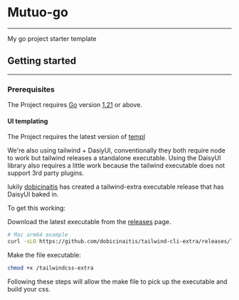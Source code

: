 # Mutuo-go
***
My go project starter template

## Getting started
***

### Prerequisites
The Project requires [Go](https://go.dev/) version [1.21](https://go.dev/doc/devel/release#go1.21.0) or above.

#### UI templating
The Project requires the latest version of [templ](https://templ.guide/quick-start/installation) 



We're also using tailwind + DasiyUI, conventionally they both require node to work but tailwind releases a standalone executable. 
Using the DaisyUI library also requires a little work because the tailwind executable does not support 3rd party plugins. 

lukily [dobicinaitis](https://github.com/dobicinaitis/tailwind-cli-extra/commits?author=dobicinaitis) has created a tailwind-extra executable release that has DaisyUI baked in.

To get this working:

Download the latest executable from
the [releases](https://github.com/dobicinaitis/tailwind-cli-extra/releases/latest) page.

```bash
# Mac arm64 example
curl -sLO https://github.com/dobicinaitis/tailwind-cli-extra/releases/latest/download/tailwindcss-extra-macos-arm64 -o /tailwindcss-extra
```

Make the file executable:

```bash
chmod +x /tailwindcss-extra
```

Following these steps will allow the make file to pick up the executable and build your css.
